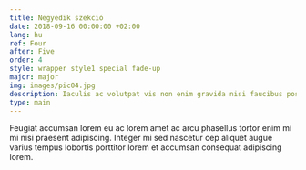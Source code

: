 ```yaml
---
title: Negyedik szekció
date: 2018-09-16 00:00:00 +02:00
lang: hu
ref: Four
after: Five
order: 4
style: wrapper style1 special fade-up
major: major
img: images/pic04.jpg
description: Iaculis ac volutpat vis non enim gravida nisi faucibus posuere arcu consequat
type: main
---
```


Feugiat accumsan lorem eu ac lorem amet ac arcu phasellus tortor enim mi mi nisi praesent adipiscing. Integer mi sed nascetur cep aliquet augue varius tempus lobortis porttitor lorem et accumsan consequat adipiscing lorem.
